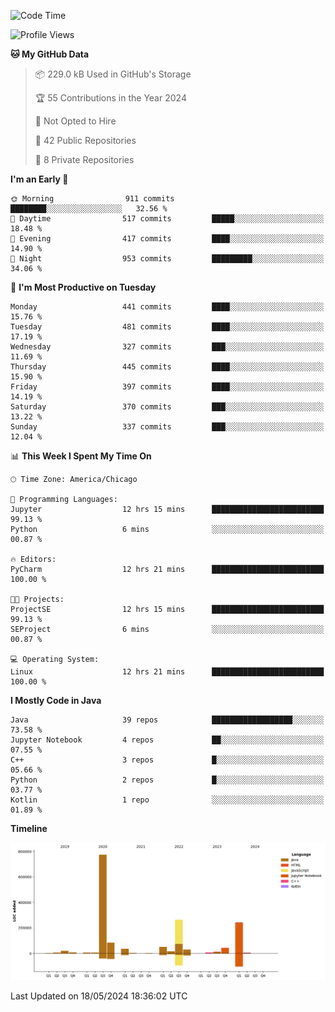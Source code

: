 <!--START_SECTION:waka-->
![Code Time](http://img.shields.io/badge/Code%20Time-404%20hrs%209%20mins-blue)

![Profile Views](http://img.shields.io/badge/Profile%20Views-69-blue)

**🐱 My GitHub Data** 

> 📦 229.0 kB Used in GitHub's Storage 
 > 
> 🏆 55 Contributions in the Year 2024
 > 
> 🚫 Not Opted to Hire
 > 
> 📜 42 Public Repositories 
 > 
> 🔑 8 Private Repositories 
 > 
**I'm an Early 🐤** 

```text
🌞 Morning                911 commits         ████████░░░░░░░░░░░░░░░░░   32.56 % 
🌆 Daytime                517 commits         █████░░░░░░░░░░░░░░░░░░░░   18.48 % 
🌃 Evening                417 commits         ████░░░░░░░░░░░░░░░░░░░░░   14.90 % 
🌙 Night                  953 commits         █████████░░░░░░░░░░░░░░░░   34.06 % 
```
📅 **I'm Most Productive on Tuesday** 

```text
Monday                   441 commits         ████░░░░░░░░░░░░░░░░░░░░░   15.76 % 
Tuesday                  481 commits         ████░░░░░░░░░░░░░░░░░░░░░   17.19 % 
Wednesday                327 commits         ███░░░░░░░░░░░░░░░░░░░░░░   11.69 % 
Thursday                 445 commits         ████░░░░░░░░░░░░░░░░░░░░░   15.90 % 
Friday                   397 commits         ████░░░░░░░░░░░░░░░░░░░░░   14.19 % 
Saturday                 370 commits         ███░░░░░░░░░░░░░░░░░░░░░░   13.22 % 
Sunday                   337 commits         ███░░░░░░░░░░░░░░░░░░░░░░   12.04 % 
```


📊 **This Week I Spent My Time On** 

```text
🕑︎ Time Zone: America/Chicago

💬 Programming Languages: 
Jupyter                  12 hrs 15 mins      █████████████████████████   99.13 % 
Python                   6 mins              ░░░░░░░░░░░░░░░░░░░░░░░░░   00.87 % 

🔥 Editors: 
PyCharm                  12 hrs 21 mins      █████████████████████████   100.00 % 

🐱‍💻 Projects: 
ProjectSE                12 hrs 15 mins      █████████████████████████   99.13 % 
SEProject                6 mins              ░░░░░░░░░░░░░░░░░░░░░░░░░   00.87 % 

💻 Operating System: 
Linux                    12 hrs 21 mins      █████████████████████████   100.00 % 
```

**I Mostly Code in Java** 

```text
Java                     39 repos            ██████████████████░░░░░░░   73.58 % 
Jupyter Notebook         4 repos             ██░░░░░░░░░░░░░░░░░░░░░░░   07.55 % 
C++                      3 repos             █░░░░░░░░░░░░░░░░░░░░░░░░   05.66 % 
Python                   2 repos             █░░░░░░░░░░░░░░░░░░░░░░░░   03.77 % 
Kotlin                   1 repo              ░░░░░░░░░░░░░░░░░░░░░░░░░   01.89 % 
```



**Timeline**

![Lines of Code chart](https://raw.githubusercontent.com/phanijsp/phanijsp/main/assets/bar_graph.png)


 Last Updated on 18/05/2024 18:36:02 UTC
<!--END_SECTION:waka-->
